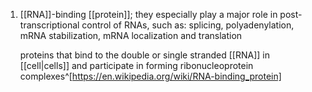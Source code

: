 1. [[RNA]]-binding [[protein]]; they especially play a major role in post-transcriptional control of RNAs, such as: splicing, polyadenylation, mRNA stabilization, mRNA localization and translation
   
   proteins that bind to the double or single stranded [[RNA]] in [[cell|cells]] and participate in forming ribonucleoprotein complexes^[https://en.wikipedia.org/wiki/RNA-binding_protein]